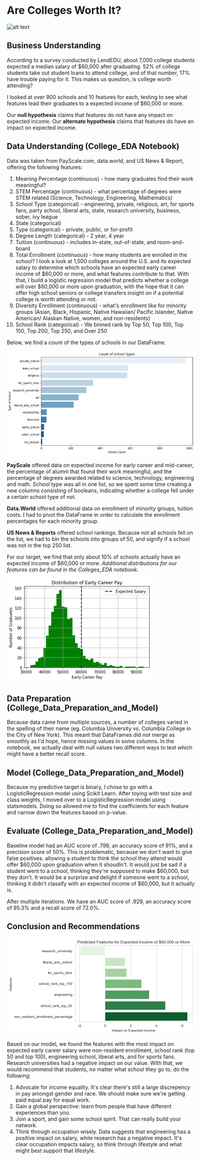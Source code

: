 # Are Colleges Worth It?
![alt text](https://rmlefcu-blog.org/wp-content/uploads/2018/05/shutterstock_210355270-604x270.jpg)

## Business Understanding  
According to a survey conducted by LendEDU, about 7,000 college students expected a median salary of $60,000 after graduating. 52% of college students take out student loans to attend college, and of that number, 17% have trouble paying for it. This makes us question, is college worth attending? 

I looked at over 900 schools and 10 features for each, testing to see what features lead their graduates to a expected income of $60,000 or more. 

Our <b>null hypothesis</b> claims that features do not have any impact on expected income. 
Our <b>alternate hypothesis</b> claims that features do have an impact on expected income. 

## Data Understanding (College_EDA Notebook) 
Data was taken from PayScale.com, data.world, and US News & Report, offering the following features: 

1. Meaning Percentage (continuous) - how many graduates find their work meaningful?
2. STEM Percentage (continuous) - what percentage of degrees were STEM related (Science, Technology, Engineering, Mathematics) 
3. School Type (categorical) - engineering, private, religious, art, for sports fans, party school, liberal arts, state, research university, business, sober, ivy league
4. State (categorical) 
5. Type (categorical) - private, public, or for-profit 
6. Degree Length (categorical) - 2 year, 4 year 
7. Tuition (continuous) - includes in-state, out-of-state, and room-and-board
8. Total Enrollment (continuous) - how many students are enrolled in the school?
I took a look at 1,500 colleges around the U.S. and its expected salary to determine which schools have an expected early career income of $60,000 or more, and what features contribute to that. With that, I build a logistic regression model that predicts whether a college will over $60,000 or more upon graduation, with the hope that it can offer high school seniors or college transfers insight on if a potential college is worth attending or not. 
9. Diversity Enrollment (continuous) - what's enrollment like for minority groups (Asian, Black, Hispanic, Native Hawaiian/ Pacific Islander, Native American/ Alaskan Native, women, and non-residents) 
10. School Rank (categorical) - We binned rank by Top 50, Top 100, Top 150, Top 200, Top 250, and Over 250

Below, we find a count of the types of schools in our DataFrame. 

![alt text](https://github.com/christianmoya/Expected_Income_After_College/blob/main/school_types_bar_graph.png)

<b>PayScale</b> offered data on expected income for early career and mid-career, the percentage of alumni that found their work meaningful, and the percentage of degrees awarded related to science, technology, engineering and math. School type was all in one list, so we spent some time creating a new columns consisting of booleans, indicating whether a college fell under a certain school type of not. 

<b>Data.World</b> offered additional data on enrollment of minority groups, tuition costs. I had to pivot the DataFrame in order to calculate the enrollment percentages for each minority group. 

<b>US News & Reports</b> offered school rankings. Because not all schools fell on the list, we had to bin the schools into groups of 50, and signify if a school was not in the top 250 list. 

For our target, we find that only about 10% of schools actually have an expected income of $60,000 or more. <i>Additional distributions for our features can be found in the Colleges_EDA notebook.</i>

![alt text](https://github.com/christianmoya/Expected_Income_After_College/blob/main/Target_hist.png)

## Data Preparation (College_Data_Preparation_and_Model) 
Because data came from multiple sources, a number of colleges varied in the spelling of their name (eg. Columbia University vs. Columbia College in the City of New York). This meant that DataFrames did not merge as smoothly as I'd hope, hence missing values in some columns. In the notebook, we actually deal with null values two different ways to test which might have a better recall score. 

## Model (College_Data_Preparation_and_Model) 
Because my predictive target is binary, I chose to go with a LogisticRegression model using Scikit Learn. After toying with test size and class weights, I moved over to a LogisticRegression model using statsmodels. Doing so allowed me to find the coefficients for each feature and narrow down the features based on p-value. 

## Evaluate (College_Data_Preparation_and_Model) 
Baseline model had an AUC score of .796, an accuracy score of 91%, and a precision score of 50%. This is problematic, because we don't want to give false positives. allowing a student to think the school they attend would offer $60,000 upon graduation when it shoudln't. It would just be sad if a student went to a school, thinking they're supposed to make $60,000, but they don't. It would be a surprise and delight if someone went to  a school, thinking it didn't classify with an expected income of $60,000, but it actually is. 

After multiple iterations. We have an AUC score of .929, an accuracy score of 95.3% and a recall score of 72.0%. 

## Conclusion and Recommendations

![alt text](https://github.com/christianmoya/Expected_Income_After_College/blob/main/feature_impact.png)</n>

Based on our model, we found the features with the most impact on expected early career salary were non-resident enrollment, school rank (top 50 and top 100), engineering school, liberal arts, and for sports fans. Research universities had a negative impact on our value. With that, we would recommend that students, no matter what school they go to, do the following: 
1. Advocate for income equality. It's clear there's still a large discrepency in pay amongst gender and race. We should make sure we're getting paid equal pay for equal work. 
2. Gain a global perspective: learn from people that have different experiences than you. 
3. Join a sport, and gain some school spirit. That can really build your network. 
4. Think through occupation wisely. Data suggests that engineering has a positive impact on salary, while research has a negative impact. It's clear occupation impacts salary, so think through lifestyle and what might best support that lifestyle. 

